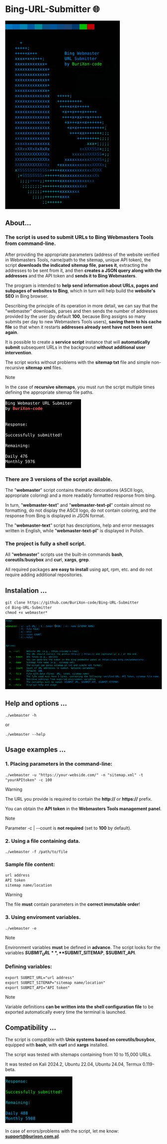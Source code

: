 # Bing-URL-Submitter 🌐
![screenshot](/webmaster-0.png)

## About...

### The script is used to submit URLs to Bing Webmasters Tools from command-line.

After providing the appropriate parameters (address of the website verified in Webmasters Tools, name/path to the sitemap, unique API token), the script **downloads the indicated sitemap file**, **parses it**, extracting the addresses to be sent from it, and then **creates a JSON query along with the addresses** and the API token and **sends it to Bing Webmasters**.

The program is intended to **help send information about URLs, pages and subpages of websites to Bing**, which in turn will help build the **website's SEO** in Bing browser.

Describing the principle of its operation in more detail, we can say that the "webmaster" downloads, parses and then sends the number of addresses provided by the user (by default **100**, because Bing assigns so many submits per day to new Webmasters Tools users), **saving them to his cache file** so that when it restarts **addresses already sent have not been sent again**.

It is possible to create a **service script** instance that will **automatically submit** subsequent URLs in the background **without additional user intervention**.

The script works without problems with the **sitemap txt** file and simple non-recursive **sitemap xml** files.

> [!NOTE]
> In the case of **recursive sitemaps**, you must run the script multiple times defining the appropriate sitemap file paths.

![screenshot](/webmaster-3.png)

### There are 3 versions of the script available.

The "**webmaster**" script contains thematic decorations (ASCII logo, appropriate coloring) and a more readably formatted response from bing.

In turn, "**webmaster-text**" and "**webmaster-text-pl**" contain almost no formatting, do not display the ASCII logo, do not contain coloring, and the response from Bing is displayed in JSON format.

The "**webmaster-text**" script has descriptions, help and error messages written in English, while "**webmaster-text-pl**" is displayed in Polish.

### The project is fully a shell script.

All "**webmaster**" scripts use the built-in commands **bash**, **coreutils**/**busybox** and **cur**l, **xargs**, **grep**.

All required packages **are easy to install** using apt, rpm, etc. and do not require adding additional repositories.

## Instalation ...
```
git clone https://github.com/BuriXon-code/Bing-URL-Submitter
cd Bing-URL-Submitter
chmod +x webmaster*
```

![screenshot](/webmaster-1.png)

## Help and options ...
```
./webmaster -h
```
or
```
./webmaster --help
```

## Usage examples ...
### 1. Placing parameters in the command-line:
```
./webmaster -u "https://your-webside.com/" -n "sitemap.xml" -t "yourAPItoken" -c 100
```
> [!WARNING]
> The URL you provide is required to contain the **http://** or **https://** prefix.
> 
> You can obtain the **API token** in the **Webmasters Tools management panel**.

> [!NOTE]
> Parameter -c | --count is **not required** (set to **100** by default).

### 2. Using a file containing data.
```
./webmaster -f /path/to/file
```
### Sample file content:
```
url address
API token
sitemap name/location
```

> [!WARNING]
> The file **must** contain parameters in the **correct immutable order**!

### 3. Using enviroment variables.
```
./webmaster -e
```
> [!NOTE]
> Environment variables **must** be defined in **advance**. The script looks for the variables **$SUBMIT_URL**, **$SUBMIT_SITEMAP**, **$SUBMIT_API**.

### Defining variables:
```
export SUBMIT_URL="url address"
export SUBMIT_SITEMAP="sitemap name/location"
export SUBMIT_API="API token"
```
> [!NOTE]
> Variable definitions **can be written into the shell configuration file** to be exported automatically every time the terminal is launched.

## Compatibility ...

The script is compatible with **Unix systems based on coreutils/busybox**, equipped with **bash**, with **curl** and **xargs** installed.

The script was tested with sitemaps containing from 10 to 15,000 URLs.

It was tested on Kali 2024.2, Ubuntu 22.04, Ubuntu 24.04, Termux 0.119-beta.

![screenshot](/webmaster-2.png)

In case of errors/problems with the script, let me know: **support@burixon.com.pl**.





